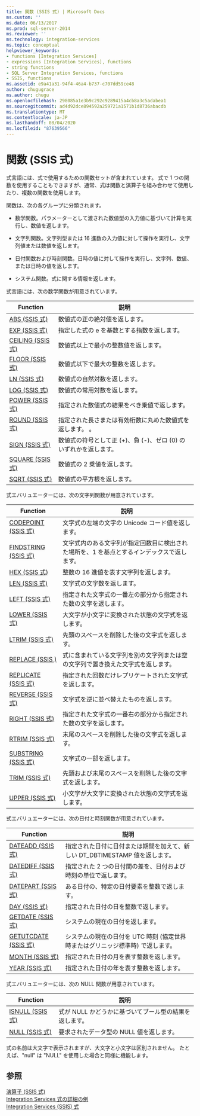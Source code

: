 ```yaml
---
title: 関数 (SSIS 式) | Microsoft Docs
ms.custom: ''
ms.date: 06/13/2017
ms.prod: sql-server-2014
ms.reviewer: ''
ms.technology: integration-services
ms.topic: conceptual
helpviewer_keywords:
- functions [Integration Services]
- expressions [Integration Services], functions
- string functions
- SQL Server Integration Services, functions
- SSIS, functions
ms.assetid: e9a41a31-94f4-46a4-b737-c707dd59ce48
author: chugugrace
ms.author: chugu
ms.openlocfilehash: 298085a1e3b9c292c9289415a4cb8a3c5adabea1
ms.sourcegitcommit: ad4d92dce894592a259721a1571b1d8736abacdb
ms.translationtype: MT
ms.contentlocale: ja-JP
ms.lasthandoff: 08/04/2020
ms.locfileid: "87639566"
---
```

# <a name="functions-ssis-expression"></a>関数 (SSIS 式)
  式言語には、式で使用するための関数セットが含まれています。 式で 1 つの関数を使用することもできますが、通常、式は関数と演算子を組み合わせて使用したり、複数の関数を使用します。  
  
 関数は、次の各グループに分類されます。  
  
-   数学関数。パラメーターとして渡された数値型の入力値に基づいて計算を実行し、数値を返します。  
  
-   文字列関数。文字列型または 16 進数の入力値に対して操作を実行し、文字列値または数値を返します。  
  
-   日付関数および時刻関数。日時の値に対して操作を実行し、文字列、数値、または日時の値を返します。  
  
-   システム関数。式に関する情報を返します。  
  
 式言語には、次の数学関数が用意されています。  
  
|Function|説明|  
|--------------|-----------------|  
|[ABS &#40;SSIS 式&#41;](abs-ssis-expression.md)|数値式の正の絶対値を返します。|  
|[EXP &#40;SSIS 式&#41;](exp-ssis-expression.md)|指定した式の e を基数とする指数を返します。|  
|[CEILING &#40;SSIS 式&#41;](ceiling-ssis-expression.md)|数値式以上で最小の整数値を返します。|  
|[FLOOR &#40;SSIS 式&#41;](floor-ssis-expression.md)|数値式以下で最大の整数を返します。|  
|[LN &#40;SSIS 式&#41;](ln-ssis-expression.md)|数値式の自然対数を返します。|  
|[LOG &#40;SSIS 式&#41;](log-ssis-expression.md)|数値式の常用対数を返します。|  
|[POWER &#40;SSIS 式&#41;](power-ssis-expression.md)|指定された数値式の結果をべき乗値で返します。|  
|[ROUND &#40;SSIS 式&#41;](round-ssis-expression.md)|指定された長さまたは有効桁数に丸めた数値式を返します。 。|  
|[SIGN &#40;SSIS 式&#41;](sign-ssis-expression.md)|数値式の符号として正 (+)、負 (-)、ゼロ (0) のいずれかを返します。|  
|[SQUARE &#40;SSIS 式&#41;](square-ssis-expression.md)|数値式の 2 乗値を返します。|  
|[SQRT &#40;SSIS 式&#41;](sqrt-ssis-expression.md)|数値式の平方根を返します。|  
  
 式エバリュエーターには、次の文字列関数が用意されています。  
  
|Function|説明|  
|--------------|-----------------|  
|[CODEPOINT &#40;SSIS 式&#41;](codepoint-ssis-expression.md)|文字式の左端の文字の Unicode コード値を返します。|  
|[FINDSTRING &#40;SSIS 式&#41;](findstring-ssis-expression.md)|文字式内のある文字列が指定回数目に検出された場所を、1 を基点とするインデックスで返します。|  
|[HEX &#40;SSIS 式&#41;](hex-ssis-expression.md)|整数の 16 進値を表す文字列を返します。|  
|[LEN &#40;SSIS 式&#41;](len-ssis-expression.md)|文字式の文字数を返します。|  
|[LEFT &#40;SSIS 式&#41;](left-ssis-expression.md)|指定された文字式の一番左の部分から指定された数の文字を返します。|  
|[LOWER &#40;SSIS 式&#41;](lower-ssis-expression.md)|大文字が小文字に変換された状態の文字式を返します。|  
|[LTRIM &#40;SSIS 式&#41;](trim-ssis-expression.md)|先頭のスペースを削除した後の文字式を返します。|  
|[REPLACE &#40;SSIS &#41;](replace-ssis-expression.md)|式に含まれている文字列を別の文字列または空の文字列で置き換えた文字式を返します。|  
|[REPLICATE &#40;SSIS 式&#41;](replicate-ssis-expression.md)|指定された回数だけレプリケートされた文字式を返します。|  
|[REVERSE &#40;SSIS 式&#41;](reverse-ssis-expression.md)|文字式を逆に並べ替えたものを返します。|  
|[RIGHT &#40;SSIS 式&#41;](right-ssis-expression.md)|指定された文字式の一番右の部分から指定された数の文字を返します。|  
|[RTRIM &#40;SSIS 式&#41;](rtrim-ssis-expression.md)|末尾のスペースを削除した後の文字式を返します。|  
|[SUBSTRING &#40;SSIS 式&#41;](substring-ssis-expression.md)|文字式の一部を返します。|  
|[TRIM &#40;SSIS 式&#41;](trim-ssis-expression.md)|先頭および末尾のスペースを削除した後の文字式を返します。|  
|[UPPER &#40;SSIS 式&#41;](upper-ssis-expression.md)|小文字が大文字に変換された状態の文字式を返します。|  
  
 式エバリュエーターには、次の日付と時刻関数が用意されています。  
  
|Function|説明|  
|--------------|-----------------|  
|[DATEADD (SSIS 式)](dateadd-ssis-expression.md)|指定された日付に日付または期間を加えて、新しい DT_DBTIMESTAMP 値を返します。|  
|[DATEDIFF (SSIS 式)](datediff-ssis-expression.md)|指定された 2 つの日付間の差を、日付および時刻の単位で返します。|  
|[DATEPART (SSIS 式)](datepart-ssis-expression.md)|ある日付の、特定の日付要素を整数で返します。|  
|[DAY (SSIS 式)](day-ssis-expression.md)|指定された日付の日を整数で返します。|  
|[GETDATE (SSIS 式)](getdate-ssis-expression.md)|システムの現在の日付を返します。|  
|[GETUTCDATE (SSIS 式)](getutcdate-ssis-expression.md)|システムの現在の日付を UTC 時刻 (協定世界時またはグリニッジ標準時) で返します。|  
|[MONTH (SSIS 式)](month-ssis-expression.md)|指定された日付の月を表す整数を返します。|  
|[YEAR (SSIS 式)](year-ssis-expression.md)|指定された日付の年を表す整数を返します。|  
  
 式エバリュエーターには、次の NULL 関数が用意されています。  
  
|Function|説明|  
|--------------|-----------------|  
|[ISNULL &#40;SSIS 式&#41;](null-ssis-expression.md)|式が NULL かどうかに基づいてブール型の結果を返します。|  
|[NULL &#40;SSIS 式&#41;](null-ssis-expression.md)|要求されたデータ型の NULL 値を返します。|  
  
 式の名前は大文字で表示されますが、大文字と小文字は区別されません。 たとえば、"null" は "NULL" を使用した場合と同様に機能します。  
  
## <a name="see-also"></a>参照  
 [演算子 &#40;SSIS 式&#41;](operators-ssis-expression.md)   
 [Integration Services 式の詳細の例](examples-of-advanced-integration-services-expressions.md)   
 [Integration Services &#40;SSIS&#41; 式](integration-services-ssis-expressions.md)  
  
  
